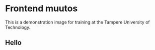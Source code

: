 # Frontend muutos

This is a demonstration image for training at the Tampere University of Technology.

## Hello
